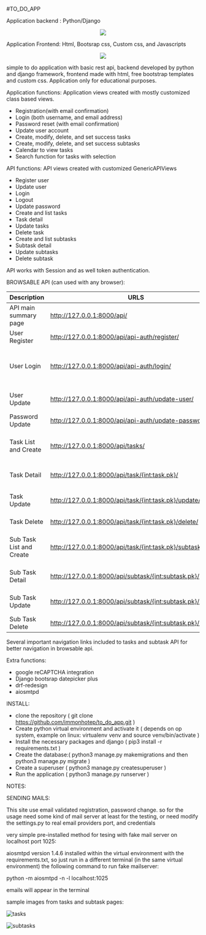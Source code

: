 #TO_DO_APP

Application backend : Python/Django

<p align="center">
  <a href="https://go-skill-icons.vercel.app/">
    <img
      src="https://go-skill-icons.vercel.app/api/icons?i=python,django,djangorestframework"
    />
  </a>
</p>

Application Frontend: Html, Bootsrap css, Custom css, and Javascripts

<p align="center">
  <a href="https://go-skill-icons.vercel.app/">
    <img
      src="https://go-skill-icons.vercel.app/api/icons?i=html,bootstrap,css,javascript"
    />
  </a>
</p>

simple to do application with basic rest api, backend developed by python and django framework, frontend made with html, free bootstrap templates and custom css.
Application only for educational purposes.

Application functions:
Application views created with mostly customized class based views. 

- Registration(with email confirmation)
- Login (both username, and email address)
- Password reset (with email confirmation)
- Update user account
- Create, modify, delete, and set success tasks
- Create, modify, delete, and set success subtasks
- Calendar to view tasks
- Search function for tasks with selection

API functions:
API views created with customized GenericAPIViews

- Register user
- Update user
- Login 
- Logout
- Update password
- Create and list tasks
- Task detail
- Update tasks
- Delete task
- Create and list subtasks
- Subtask detail
- Update subtasks
- Delete subtask

API works with Session and as well token authentication.

BROWSABLE API (can used with any browser):

| Description              | URLS                                                       | METHODS                       |
| ------------------------ | ---------------------------------------------------------- | ----------------------------- |                                            
| API main summary page    | http://127.0.0.1:8000/api/                                 | OPTIONS, GET                  | 
| User Register            | http://127.0.0.1:8000/api/api-auth/register/               | POST, OPTIONS                 |           
| User Login               | http://127.0.0.1:8000/api/api-auth/login/                  | GET, POST, PUT, HEAD, OPTIONS |       
| User Update              | http://127.0.0.1:8000/api/api-auth/update-user/            | GET, PUT, HEAD, OPTIONS       | 
| Password Update          | http://127.0.0.1:8000/api/api-auth/update-password/        | PUT, OPTIONS                  |
| Task List and Create     | http://127.0.0.1:8000/api/tasks/                           | GET, POST, HEAD, OPTIONS      |
| Task Detail              | http://127.0.0.1:8000/api/task/{int:task.pk}/              | GET, HEAD, OPTIONS            |
| Task Update              | http://127.0.0.1:8000/api/task/{int:task.pk}/update/       | GET, PUT, HEAD, OPTIONS       |
| Task Delete              | http://127.0.0.1:8000/api/task/{int:task.pk}/delete/       | DELETE, OPTIONS               |
| Sub Task List and Create | http://127.0.0.1:8000/api/task/{int:task.pk}/subtasks/     | GET, POST, HEAD, OPTIONS      |
| Sub Task Detail          | http://127.0.0.1:8000/api/subtask/{int:subtask.pk}/        | GET, HEAD, OPTIONS            |
| Sub Task Update          | http://127.0.0.1:8000/api/subtask/{int:subtask.pk}/update/ | GET, PUT, HEAD, OPTIONS       |
| Sub Task Delete          | http://127.0.0.1:8000/api/subtask/{int:subtask.pk}/delete/ | DELETE, OPTIONS               |



Several important navigation links included to tasks and subtask API for better navigation in browsable api.


Extra functions:

- google reCAPTCHA integration
- Django bootsrap datepicker plus
- drf-redesign
- aiosmtpd


INSTALL:
- clone the repository ( git clone https://github.com/immonhotep/to_do_app.git )
- Create python virtual environment and activate it ( depends on op system, example on linux: virtualenv venv  and source venv/bin/activate )
- Install the necessary packages and django  ( pip3 install -r requirements.txt )
- Create the database:( python3 manage.py makemigrations and then python3 manage.py migrate )
- Create a superuser ( python3 manage.py createsuperuser )
- Run the application ( python3 manage.py runserver )


NOTES:

SENDING MAILS:

This site use email validated registration, password change.
so for the usage need some kind of mail server at least for the testing, or need modify the settings.py to real email providers port, and credentials

very simple pre-installed method for tesing with fake mail server on localhost port 1025:

aiosmtpd version 1.4.6 installed within the virtual environment with the requirements.txt, so just run in a different terminal (in the same virtual environment) the following command to run fake mailserver:

python -m aiosmtpd -n -l localhost:1025

emails will appear in the terminal



sample images from tasks and subtask pages:

![tasks](https://github.com/user-attachments/assets/da8a7a5b-8362-4f3b-b359-13ecc74ce2c3)


![subtasks](https://github.com/user-attachments/assets/1f8e50c7-db86-4f8d-b91b-255c9e8d383f)











